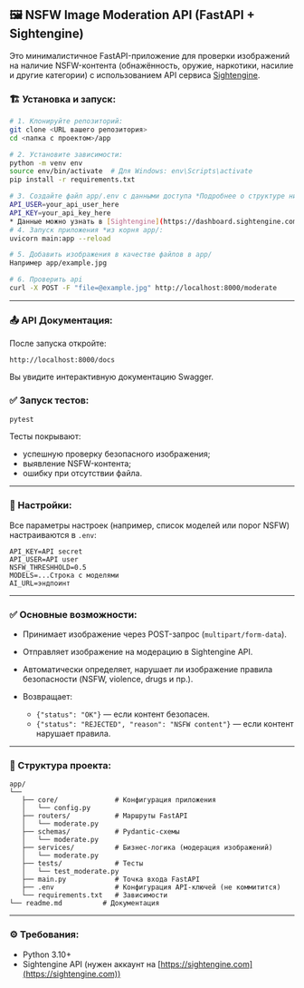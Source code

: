 ## 🖼️ NSFW Image Moderation API (FastAPI + Sightengine)

Это минималистичное FastAPI-приложение для проверки изображений на наличие NSFW-контента (обнажённость, оружие, наркотики, насилие и другие категории) с использованием API сервиса [Sightengine](https://sightengine.com/).

### 🏗️ Установка и запуск:

```bash
# 1. Клонируйте репозиторий:
git clone <URL вашего репозитория>
cd <папка с проектом>/app

# 2. Установите зависимости:
python -m venv env
source env/bin/activate  # Для Windows: env\Scripts\activate
pip install -r requirements.txt

# 3. Создайте файл app/.env с данными доступа *Подробнее о структуре ниже:
API_USER=your_api_user_here
API_KEY=your_api_key_here
* Данные можно узнать в [Sightengine](https://dashboard.sightengine.com/api-credentials)
# 4. Запуск приложения *из корня app/:
uvicorn main:app --reload

# 5. Добавить изображения в качестве файлов в app/
Например app/example.jpg

# 6. Проверить api
curl -X POST -F "file=@example.jpg" http://localhost:8000/moderate

```

---

### 📤 API Документация:

После запуска откройте:

```
http://localhost:8000/docs
```

Вы увидите интерактивную документацию Swagger.


### ✅ Запуск тестов:

```bash
pytest
```

Тесты покрывают:

* успешную проверку безопасного изображения;
* выявление NSFW-контента;
* ошибку при отсутствии файла.

---

### 📝 Настройки:

Все параметры настроек (например, список моделей или порог NSFW) настраиваются в `.env`:

```env
API_KEY=API secret
API_USER=API user
NSFW_THRESHHOLD=0.5
MODELS=...Строка с моделями
AI_URL=эндпоинт
```

---

### ✅ Основные возможности:

* Принимает изображение через POST-запрос (`multipart/form-data`).
* Отправляет изображение на модерацию в Sightengine API.
* Автоматически определяет, нарушает ли изображение правила безопасности (NSFW, violence, drugs и пр.).
* Возвращает:

  * `{"status": "OK"}` — если контент безопасен.
  * `{"status": "REJECTED", "reason": "NSFW content"}` — если контент нарушает правила.

---

### 📂 Структура проекта:

```
app/
└──
   ├── core/              # Конфигурация приложения
   │   └── config.py
   ├── routers/           # Маршруты FastAPI
   │   └── moderate.py
   ├── schemas/           # Pydantic-схемы
   │   └── moderate.py
   ├── services/          # Бизнес-логика (модерация изображений)
   │   └── moderate.py
   ├── tests/             # Тесты
   │   └── test_moderate.py
   ├── main.py            # Точка входа FastAPI
   ├── .env               # Конфигурация API-ключей (не коммитится)
   └── requirements.txt   # Зависимости
└── readme.md          # Документация
```

---

### ⚙️ Требования:

* Python 3.10+
* Sightengine API (нужен аккаунт на [https://sightengine.com](https://sightengine.com))


